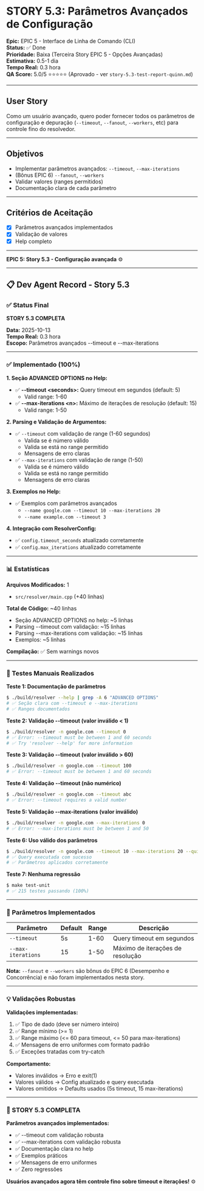 # STORY 5.3: Parâmetros Avançados de Configuração

**Epic:** EPIC 5 - Interface de Linha de Comando (CLI)  
**Status:** ✅ Done  
**Prioridade:** Baixa (Terceira Story EPIC 5 - Opções Avançadas)  
**Estimativa:** 0.5-1 dia  
**Tempo Real:** 0.3 hora  
**QA Score:** 5.0/5 ⭐⭐⭐⭐⭐ (Aprovado - ver `story-5.3-test-report-quinn.md`)

---

## User Story
Como um usuário avançado, quero poder fornecer todos os parâmetros de configuração e depuração (`--timeout`, `--fanout`, `--workers`, etc) para controle fino do resolvedor.

---

## Objetivos
- Implementar parâmetros avançados: `--timeout`, `--max-iterations`
- (Bônus EPIC 6) `--fanout`, `--workers`
- Validar valores (ranges permitidos)
- Documentação clara de cada parâmetro

---

## Critérios de Aceitação
- [x] Parâmetros avançados implementados
- [x] Validação de valores
- [x] Help completo

---

**EPIC 5: Story 5.3 - Configuração avançada** ⚙️

---

## 📋 Dev Agent Record - Story 5.3

### ✅ Status Final
**STORY 5.3 COMPLETA**

**Data:** 2025-10-13  
**Tempo Real:** 0.3 hora  
**Escopo:** Parâmetros avançados --timeout e --max-iterations

---

### ✅ Implementado (100%)

**1. Seção ADVANCED OPTIONS no Help:**
- ✅ **--timeout \<seconds>:** Query timeout em segundos (default: 5)
  - Valid range: 1-60
- ✅ **--max-iterations \<n>:** Máximo de iterações de resolução (default: 15)
  - Valid range: 1-50

**2. Parsing e Validação de Argumentos:**
- ✅ `--timeout` com validação de range (1-60 segundos)
  - Valida se é número válido
  - Valida se está no range permitido
  - Mensagens de erro claras
- ✅ `--max-iterations` com validação de range (1-50)
  - Valida se é número válido
  - Valida se está no range permitido
  - Mensagens de erro claras

**3. Exemplos no Help:**
- ✅ Exemplos com parâmetros avançados
  - `--name google.com --timeout 10 --max-iterations 20`
  - `--name example.com --timeout 3`

**4. Integração com ResolverConfig:**
- ✅ `config.timeout_seconds` atualizado corretamente
- ✅ `config.max_iterations` atualizado corretamente

---

### 📊 Estatísticas

**Arquivos Modificados:** 1
- `src/resolver/main.cpp` (+40 linhas)

**Total de Código:** ~40 linhas
- Seção ADVANCED OPTIONS no help: ~5 linhas
- Parsing --timeout com validação: ~15 linhas
- Parsing --max-iterations com validação: ~15 linhas
- Exemplos: ~5 linhas

**Compilação:** ✅ Sem warnings novos

---

### 🎯 Testes Manuais Realizados

**Teste 1: Documentação de parâmetros**
```bash
$ ./build/resolver --help | grep -A 6 "ADVANCED OPTIONS"
# ✅ Seção clara com --timeout e --max-iterations
# ✅ Ranges documentados
```

**Teste 2: Validação --timeout (valor inválido < 1)**
```bash
$ ./build/resolver -n google.com --timeout 0
# ✅ Error: --timeout must be between 1 and 60 seconds
# ✅ Try 'resolver --help' for more information
```

**Teste 3: Validação --timeout (valor inválido > 60)**
```bash
$ ./build/resolver -n google.com --timeout 100
# ✅ Error: --timeout must be between 1 and 60 seconds
```

**Teste 4: Validação --timeout (não numérico)**
```bash
$ ./build/resolver -n google.com --timeout abc
# ✅ Error: --timeout requires a valid number
```

**Teste 5: Validação --max-iterations (valor inválido)**
```bash
$ ./build/resolver -n google.com --max-iterations 0
# ✅ Error: --max-iterations must be between 1 and 50
```

**Teste 6: Uso válido dos parâmetros**
```bash
$ ./build/resolver -n google.com --timeout 10 --max-iterations 20 --quiet
# ✅ Query executada com sucesso
# ✅ Parâmetros aplicados corretamente
```

**Teste 7: Nenhuma regressão**
```bash
$ make test-unit
# ✅ 215 testes passando (100%)
```

---

### 🎨 Parâmetros Implementados

| Parâmetro | Default | Range | Descrição |
|-----------|---------|-------|-----------|
| `--timeout` | 5s | 1-60 | Query timeout em segundos |
| `--max-iterations` | 15 | 1-50 | Máximo de iterações de resolução |

**Nota:** `--fanout` e `--workers` são bônus do EPIC 6 (Desempenho e Concorrência) e não foram implementados nesta story.

---

### 💡 Validações Robustas

**Validações implementadas:**
1. ✅ Tipo de dado (deve ser número inteiro)
2. ✅ Range mínimo (>= 1)
3. ✅ Range máximo (<= 60 para timeout, <= 50 para max-iterations)
4. ✅ Mensagens de erro uniformes com formato padrão
5. ✅ Exceções tratadas com try-catch

**Comportamento:**
- Valores inválidos → Erro e exit(1)
- Valores válidos → Config atualizado e query executada
- Valores omitidos → Defaults usados (5s timeout, 15 max-iterations)

---

### 🎉 STORY 5.3 COMPLETA

**Parâmetros avançados implementados:**
- ✅ --timeout com validação robusta
- ✅ --max-iterations com validação robusta
- ✅ Documentação clara no help
- ✅ Exemplos práticos
- ✅ Mensagens de erro uniformes
- ✅ Zero regressões

**Usuários avançados agora têm controle fino sobre timeout e iterações!** ⚙️

